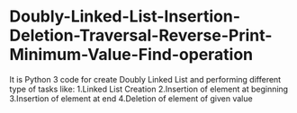 # Doubly-Linked-List-Insertion-Deletion-Traversal-Reverse-Print-Minimum-Value-Find-operation



It is Python 3 code for create Doubly Linked List and performing different type of tasks like:
1.Linked List Creation
2.Insertion of element at beginning
3.Insertion of element at end
4.Deletion of element of given value
